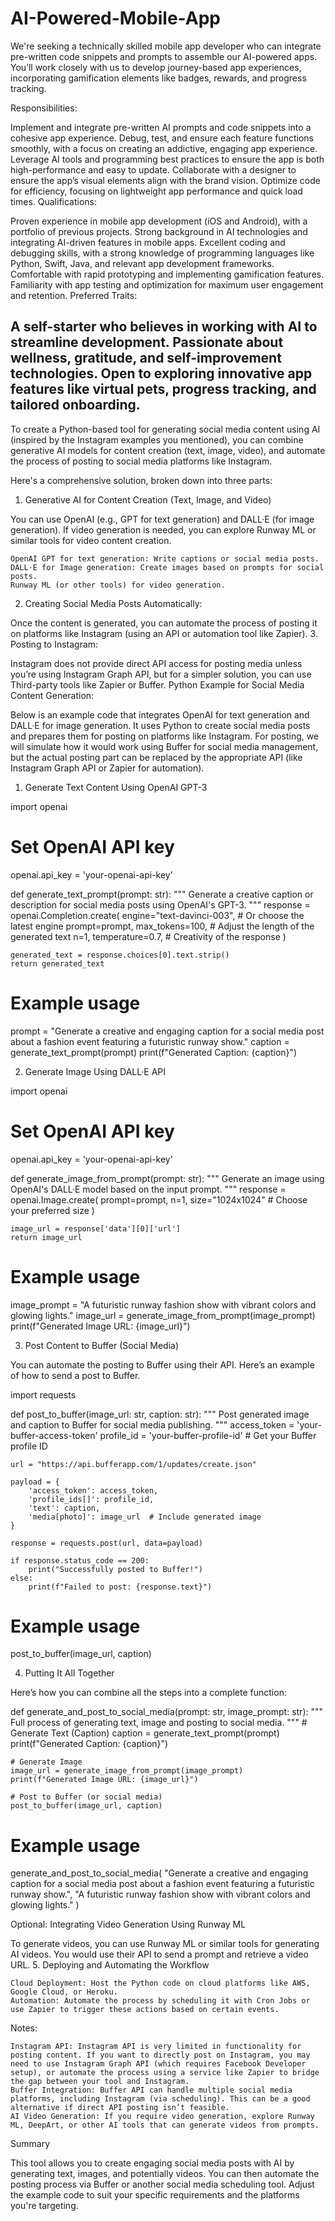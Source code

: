 # AI-Powered-Mobile-App
 We're seeking a technically skilled mobile app developer who can integrate pre-written code snippets and prompts to assemble our AI-powered apps. You’ll work closely with us to develop journey-based app experiences, incorporating gamification elements like badges, rewards, and progress tracking.

Responsibilities:

Implement and integrate pre-written AI prompts and code snippets into a cohesive app experience.
Debug, test, and ensure each feature functions smoothly, with a focus on creating an addictive, engaging app experience.
Leverage AI tools and programming best practices to ensure the app is both high-performance and easy to update.
Collaborate with a designer to ensure the app’s visual elements align with the brand vision.
Optimize code for efficiency, focusing on lightweight app performance and quick load times.
Qualifications:

Proven experience in mobile app development (iOS and Android), with a portfolio of previous projects.
Strong background in AI technologies and integrating AI-driven features in mobile apps.
Excellent coding and debugging skills, with a strong knowledge of programming languages like Python, Swift, Java, and relevant app development frameworks.
Comfortable with rapid prototyping and implementing gamification features.
Familiarity with app testing and optimization for maximum user engagement and retention.
Preferred Traits:

A self-starter who believes in working with AI to streamline development.
Passionate about wellness, gratitude, and self-improvement technologies.
Open to exploring innovative app features like virtual pets, progress tracking, and tailored onboarding.
------
To create a Python-based tool for generating social media content using AI (inspired by the Instagram examples you mentioned), you can combine generative AI models for content creation (text, image, video), and automate the process of posting to social media platforms like Instagram.

Here's a comprehensive solution, broken down into three parts:
1. Generative AI for Content Creation (Text, Image, and Video)

You can use OpenAI (e.g., GPT for text generation) and DALL·E (for image generation). If video generation is needed, you can explore Runway ML or similar tools for video content creation.

    OpenAI GPT for text generation: Write captions or social media posts.
    DALL·E for Image generation: Create images based on prompts for social posts.
    Runway ML (or other tools) for video generation.

2. Creating Social Media Posts Automatically:

Once the content is generated, you can automate the process of posting it on platforms like Instagram (using an API or automation tool like Zapier).
3. Posting to Instagram:

Instagram does not provide direct API access for posting media unless you’re using Instagram Graph API, but for a simpler solution, you can use Third-party tools like Zapier or Buffer.
Python Example for Social Media Content Generation:

Below is an example code that integrates OpenAI for text generation and DALL·E for image generation. It uses Python to create social media posts and prepares them for posting on platforms like Instagram. For posting, we will simulate how it would work using Buffer for social media management, but the actual posting part can be replaced by the appropriate API (like Instagram Graph API or Zapier for automation).
1. Generate Text Content Using OpenAI GPT-3

import openai

# Set OpenAI API key
openai.api_key = 'your-openai-api-key'

def generate_text_prompt(prompt: str):
    """
    Generate a creative caption or description for social media posts using OpenAI's GPT-3.
    """
    response = openai.Completion.create(
        engine="text-davinci-003",  # Or choose the latest engine
        prompt=prompt,
        max_tokens=100,  # Adjust the length of the generated text
        n=1,
        temperature=0.7,  # Creativity of the response
    )
    
    generated_text = response.choices[0].text.strip()
    return generated_text

# Example usage
prompt = "Generate a creative and engaging caption for a social media post about a fashion event featuring a futuristic runway show."
caption = generate_text_prompt(prompt)
print(f"Generated Caption: {caption}")

2. Generate Image Using DALL·E API

import openai

# Set OpenAI API key
openai.api_key = 'your-openai-api-key'

def generate_image_from_prompt(prompt: str):
    """
    Generate an image using OpenAI's DALL·E model based on the input prompt.
    """
    response = openai.Image.create(
        prompt=prompt,
        n=1,
        size="1024x1024"  # Choose your preferred size
    )
    
    image_url = response['data'][0]['url']
    return image_url

# Example usage
image_prompt = "A futuristic runway fashion show with vibrant colors and glowing lights."
image_url = generate_image_from_prompt(image_prompt)
print(f"Generated Image URL: {image_url}")

3. Post Content to Buffer (Social Media)

You can automate the posting to Buffer using their API. Here’s an example of how to send a post to Buffer.

import requests

def post_to_buffer(image_url: str, caption: str):
    """
    Post generated image and caption to Buffer for social media publishing.
    """
    access_token = 'your-buffer-access-token'
    profile_id = 'your-buffer-profile-id'  # Get your Buffer profile ID
    
    url = "https://api.bufferapp.com/1/updates/create.json"
    
    payload = {
        'access_token': access_token,
        'profile_ids[]': profile_id,
        'text': caption,
        'media[photo]': image_url  # Include generated image
    }
    
    response = requests.post(url, data=payload)
    
    if response.status_code == 200:
        print("Successfully posted to Buffer!")
    else:
        print(f"Failed to post: {response.text}")

# Example usage
post_to_buffer(image_url, caption)

4. Putting It All Together

Here’s how you can combine all the steps into a complete function:

def generate_and_post_to_social_media(prompt: str, image_prompt: str):
    """
    Full process of generating text, image and posting to social media.
    """
    # Generate Text (Caption)
    caption = generate_text_prompt(prompt)
    print(f"Generated Caption: {caption}")
    
    # Generate Image
    image_url = generate_image_from_prompt(image_prompt)
    print(f"Generated Image URL: {image_url}")
    
    # Post to Buffer (or social media)
    post_to_buffer(image_url, caption)

# Example usage
generate_and_post_to_social_media(
    "Generate a creative and engaging caption for a social media post about a fashion event featuring a futuristic runway show.",
    "A futuristic runway fashion show with vibrant colors and glowing lights."
)

Optional: Integrating Video Generation Using Runway ML

To generate videos, you can use Runway ML or similar tools for generating AI videos. You would use their API to send a prompt and retrieve a video URL.
5. Deploying and Automating the Workflow

    Cloud Deployment: Host the Python code on cloud platforms like AWS, Google Cloud, or Heroku.
    Automation: Automate the process by scheduling it with Cron Jobs or use Zapier to trigger these actions based on certain events.

Notes:

    Instagram API: Instagram API is very limited in functionality for posting content. If you want to directly post on Instagram, you may need to use Instagram Graph API (which requires Facebook Developer setup), or automate the process using a service like Zapier to bridge the gap between your tool and Instagram.
    Buffer Integration: Buffer API can handle multiple social media platforms, including Instagram (via scheduling). This can be a good alternative if direct API posting isn’t feasible.
    AI Video Generation: If you require video generation, explore Runway ML, DeepArt, or other AI tools that can generate videos from prompts.

Summary

This tool allows you to create engaging social media posts with AI by generating text, images, and potentially videos. You can then automate the posting process via Buffer or another social media scheduling tool. Adjust the example code to suit your specific requirements and the platforms you're targeting.
